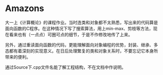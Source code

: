 # Amazons

大一上《计算概论》的课程作业。当时连类和对象都不太熟悉，写出来的代码算是面向函数的C程序。在这种情况下写了搜索算法，用上min-max、剪枝等方法，现在看来也有（一点点）可圈可点的细节，于是不作修改地传了上来。

另外，通过重读面向函数的代码，更能理解面向对象编程的优势，封装、继承、多态都有着深刻的实现意义。在日后处理繁复的类和对象关系时，不要忘记它本身所带来的便利。

通过Source下.cpp文件名能了解工程结构，不在文档中作说明。

